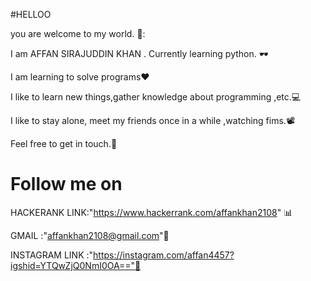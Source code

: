 #HELLOO

you are welcome to my world. 👋:

I am AFFAN SIRAJUDDIN KHAN . Currently learning python. 🕶️

I am learning to solve programs❤️

I like to learn new things,gather knowledge about programming ,etc.💻 

I like  to stay alone, meet my friends once in a while ,watching fims.📽️

Feel free to get in touch.🤝

# Follow me on
HACKERANK LINK:"https://www.hackerrank.com/affankhan2108" 📊


GMAIL :"affankhan2108@gmail.com"📧

INSTAGRAM LINK :"https://instagram.com/affan4457?igshid=YTQwZjQ0NmI0OA=="🧑



